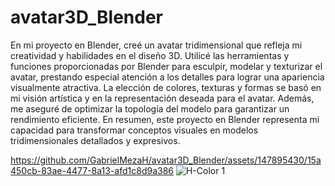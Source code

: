 # avatar3D_Blender
En mi proyecto en Blender, creé un avatar tridimensional que refleja mi creatividad y habilidades en el diseño 3D. Utilicé las herramientas y funciones proporcionadas por Blender para esculpir, modelar y texturizar el avatar, prestando especial atención a los detalles para lograr una apariencia visualmente atractiva. La elección de colores, texturas y formas se basó en mi visión artística y en la representación deseada para el avatar. Además, me aseguré de optimizar la topología del modelo para garantizar un rendimiento eficiente. En resumen, este proyecto en Blender representa mi capacidad para transformar conceptos visuales en modelos tridimensionales detallados y expresivos.

https://github.com/GabrielMezaH/avatar3D_Blender/assets/147895430/15a450cb-83ae-4477-8a13-afd1c8d9a386 ![H-Color 1](https://github.com/GabrielMezaH/avatar3D_Blender/assets/147895430/082475be-8dc3-4cd3-b90f-504132ddc1d6)
